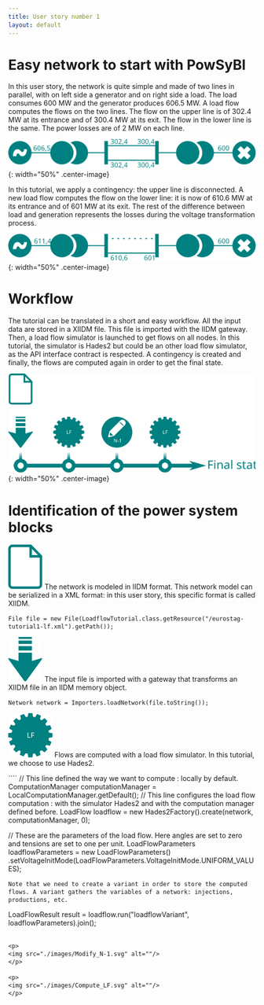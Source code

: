 ```yaml
---
title: User story number 1
layout: default
---
```


# Easy network to start with PowSyBl

In this user story, the network is quite simple and made of two lines in parallel, with on left side a generator and on right side a load. The load consumes 600 MW and the generator produces 606.5 MW. A load flow computes the flows on the two lines. The flow on the upper line is of 302.4 MW at its entrance and of 300.4 MW at its exit. The flow in the lower line is the same. The power losses are of 2 MW on each line.   

![Eurostag network initial](./images/Network_Eurostag_Initial.svg){: width="50%" .center-image}


In this tutorial, we apply a contingency: the upper line is disconnected. A new load flow computes the flow on the lower line: it is now of 610.6 MW at its entrance and of 601 MW at its exit. The rest of the difference between load and generation represents the losses during the voltage transformation process.

![Eurostag network final](./images/Network_Eurostag_Final.svg){: width="50%" .center-image}

# Workflow

The tutorial can be translated in a short and easy workflow. All the input data are stored in a XIIDM file. This file is imported with the IIDM gateway. Then, a load flow simulator is launched to get flows on all nodes. In this tutorial, the simulator is Hades2 but could be an other load flow simulator, as the API interface contract is respected. A contingency is created and finally, the flows are computed again in order to get the final state.  

![Eurostag network final](./images/Workflow.svg){: width="50%" .center-image}

# Identification of the power system blocks

<p>
<img src="./images/File.svg" alt=""/>
The network is modeled in IIDM format. This network model can be serialized in a XML format: in this user story, this specific format is called XIIDM.
</p>

````
File file = new File(LoadflowTutorial.class.getResource("/eurostag-tutorial1-lf.xml").getPath());
````

<p>
<img src="./images/Import.svg" alt=""/>
The input file is imported with a gateway that transforms an XIIDM file in an IIDM memory object.
</p>

````
Network network = Importers.loadNetwork(file.toString());
````

<p>
<img src="./images/Compute_LF.svg" alt=""/>
Flows are computed with a load flow simulator. In this tutorial, we choose to use Hades2.   
</p>
````
// This line defined the way we want to compute : locally by default.
ComputationManager computationManager = LocalComputationManager.getDefault();
// This line configures the load flow computation : with the simulator Hades2 and with the computation manager defined before.
LoadFlow loadflow = new Hades2Factory().create(network, computationManager, 0);

// These are the parameters of the load flow. Here angles are set to zero and tensions are set to one per unit.
LoadFlowParameters loadflowParameters = new LoadFlowParameters()
        .setVoltageInitMode(LoadFlowParameters.VoltageInitMode.UNIFORM_VALUES);
````
Note that we need to create a variant in order to store the computed flows. A variant gathers the variables of a network: injections, productions, etc.

````
LoadFlowResult result = loadflow.run("loadflowVariant", loadflowParameters).join();
````

<p>
<img src="./images/Modify_N-1.svg" alt=""/>
</p>

<p>
<img src="./images/Compute_LF.svg" alt=""/>
</p>
